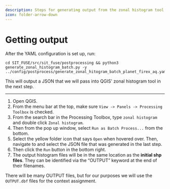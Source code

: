 ```yaml
---
description: Steps for generating output from the zonal histogram tool in QGIS.
icon: folder-arrow-down
---
```


# Getting output

After the YAML configuration is set up, run:

```
cd SIT_FUSE/src/sit_fuse/postprocessing && python3 generate_zonal_histogram_batch.py -y ../config/postprocess/generate_zonal_hitogram_batch_planet_firex_aq.yaml
```

This will output a JSON that we will pass into QGIS' zonal histogram tool in the next step.

***

1. Open QGIS.
2. From the menu bar at the top, make sure `View -> Panels -> Processing Toolbox` is checked.
3. From the search bar in the Processing Toolbox, type `zonal histogram` and double click `Zonal histogram`.&#x20;
4. Then from the pop up window, select `Run as Batch Process...` from the bottom.&#x20;
5. Select the yellow folder icon that says `Open` when hovered over. Then, navigate to and select the JSON file that was generated in the last step.
6. Then click the `Run` button in the bottom right.
7. The output histogram files will be in the same location as the **initial shp files**. They can be identified via the “OUTPUT” keyword at the end of their filenames.

There will be many OUTPUT files, but for our purposes we will use the `OUTPUT.dbf` files for the context assignment.
